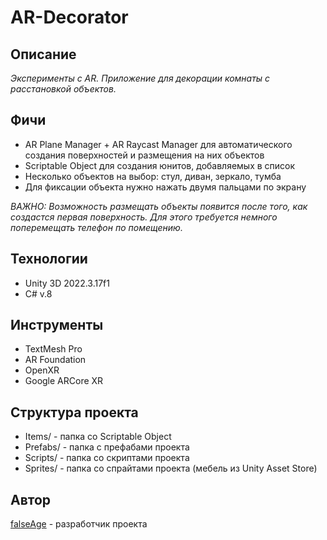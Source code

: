 # AR-Decorator

## Описание

*Эксперименты с AR. Приложение для декорации комнаты с расстановкой объектов.*

## Фичи

<ul>
  <li>AR Plane Manager + AR Raycast Manager для автоматического создания поверхностей и размещения на них объектов</li>
  
  <li>Scriptable Object для создания юнитов, добавляемых в список</li>
  
  <li>Несколько объектов на выбор: стул, диван, зеркало, тумба</li>
  
  <li>Для фиксации объекта нужно нажать двумя пальцами по экрану</li>
</ul>

*ВАЖНО: Возможность размещать объекты появится после того, как создастся первая поверхность. Для этого требуется немного поперемещать телефон по помещению.*

## Технологии
<ul>
  <li>Unity 3D 2022.3.17f1</li>
  
  <li>C# v.8</li>
</ul>

## Инструменты

<ul>
  <li>TextMesh Pro</li>
  
  <li>AR Foundation</li>
  
  <li>OpenXR</li>
  
  <li>Google ARCore XR</li>
</ul>

## Структура проекта

<ul>
  <li>Items/ - папка со Scriptable Object</li>
  <li>Prefabs/ - папка с префабами проекта</li>
  <li>Scripts/ - папка со скриптами проекта</li>
  <li>Sprites/ - папка со спрайтами проекта (мебель из Unity Asset Store)</li>
</ul>

## Автор
[falseAge](https://github.com/falseAge) - разработчик проекта
